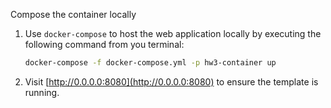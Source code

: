 
Compose the container locally 

1. Use `docker-compose` to host the web application locally by executing the following command from you terminal:

   ```bash
   docker-compose -f docker-compose.yml -p hw3-container up
   ```

2. Visit [http://0.0.0.0:8080](http://0.0.0.0:8080) to ensure the template is running.


